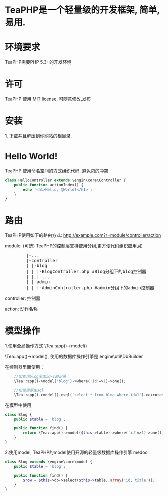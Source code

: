 TeaPHP是一个轻量级的开发框架, 简单,易用.
======
# 环境要求
TeaPHP需要PHP 5.3+的开发环境

# 许可 

TeaPHP 使用 [MIT](http://flightphp.com/license) license, 可随意修改,发布

# 安装
1\. [下载](https://github.com/faceinwall/TeaPHP/archive/master.zip)并且解压到你网站的根目录.

# Hello World!
TeaPHP 使用命名空间的方式组织代码, 避免包的冲突

```php
class HelloController extends \engin\core\Controller {
	public function actionIndex() {
		echo '<h1>Hello, @World!</h1>';
	}
}
```

# 路由
TeaPHP使用如下的路由方式: http://example.com?r=module/controller/action

module: (可选) TeaPHP的控制层支持使用分组,更方便代码组织应用,如
<pre>
		|-...
		|-controller
		| |-blog
		| | |-BlogController.php #Blog分组下的blog控制器
		| | |-....
		| |-admin
		| | |-AdminController.php #admin分组下的admin控制器
</pre>
controller: 控制器

action: 动作名称


# 模型操作

1\.使用全局操作方式 \Tea::app()->model()

\Tea::app()->model(), 使用的数据库操作引擎是 engine\util\DbBuilder

在控制器里面使用：

```php
	//如查询blog里面id=1的记录
	\Tea::app()->model('blog')->where('id'=>1)->one();

	//如使用原生sql
	\Tea::app()->model()->sql('select * from blog where id=1')->excute();
```	

在模型中使用

```php
class Blog {
	public $table = 'blog';

	public function find() {
		return \Tea::app()->model($this->table)->where('id'=>1)->one();
	}
}
```


2\.使用model, TeaPHP的model使用开源的轻量级数据库操作引擎 medoo

```php
class Blog extends \engine\core\model {
	public $table = 'blog';	

	public function find() {
		$row = $this->db->select($this->table, array('id, title'));
	}	
}
```